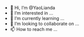 - 👋 Hi, I’m @YaoLianda
- 👀 I’m interested in ...
- 🌱 I’m currently learning ...
- 💞️ I’m looking to collaborate on ...
- 📫 How to reach me ...

<!---
YaoLianda/YaoLianda is a ✨ special ✨ repository because its `README.md` (this file) appears on your GitHub profile.
You can click the Preview link to take a look at your changes.
--->
